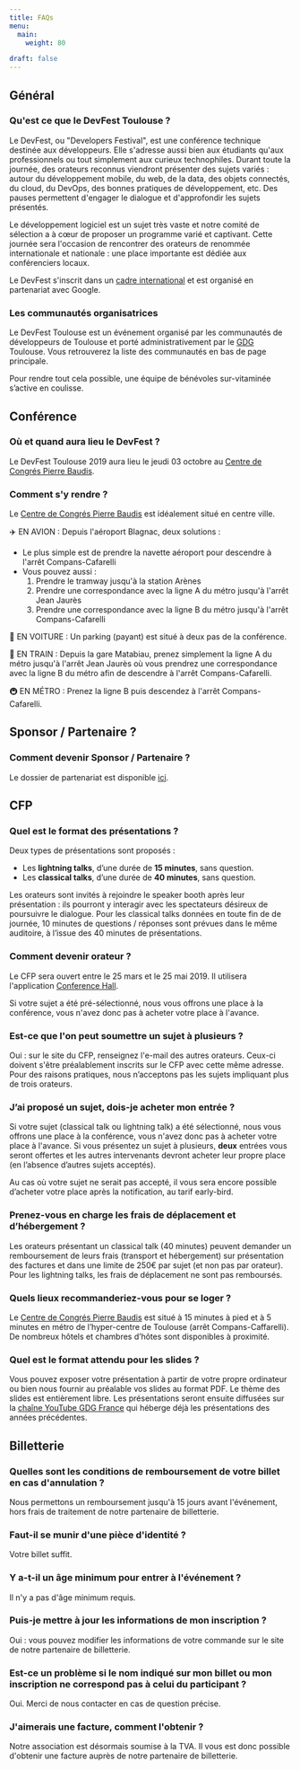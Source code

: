 ```yaml
---
title: FAQs
menu:
  main:
    weight: 80

draft: false
---
```


## Général

### Qu'est ce que le DevFest Toulouse ?

Le DevFest, ou "Developers Festival", est une conférence technique destinée aux développeurs.
Elle s'adresse aussi bien aux étudiants qu'aux professionnels ou tout simplement aux curieux technophiles.
Durant toute la journée, des orateurs reconnus viendront présenter des sujets variés : autour du développement mobile, du web, de la data, des objets connectés, du cloud, du DevOps, des bonnes pratiques de développement, etc.
Des pauses permettent d'engager le dialogue et d'approfondir les sujets présentés.

Le développement logiciel est un sujet très vaste et notre comité de sélection a à cœur de proposer un programme varié et captivant.
Cette journée sera l'occasion de rencontrer des orateurs de renommée internationale et nationale : une place importante est dédiée aux conférenciers locaux.

Le DevFest s'inscrit dans un [cadre international](https://developers.google.com/events/devfest/) et est organisé en partenariat avec Google.

### Les communautés organisatrices

Le DevFest Toulouse est un événement organisé par les communautés de développeurs de Toulouse et porté administrativement par le [GDG](http://www.gdgtoulouse.fr/) Toulouse.
Vous retrouverez la liste des communautés en bas de page principale.

Pour rendre tout cela possible, une équipe de bénévoles sur-vitaminée s’active en coulisse.


## Conférence

### Où et quand aura lieu le DevFest ?

Le DevFest Toulouse 2019 aura lieu le jeudi 03 octobre au [Centre de Congrés Pierre Baudis](https://goo.gl/maps/vDmHc8mFQtD2).

### Comment s'y rendre ?

Le [Centre de Congrés Pierre Baudis](https://goo.gl/maps/vDmHc8mFQtD2) est idéalement situé en centre ville.

:airplane: EN AVION :
Depuis l'aéroport Blagnac, deux solutions :
- Le plus simple est de prendre la navette aéroport pour descendre à l'arrêt Compans-Cafarelli
- Vous pouvez aussi :
  1. Prendre le tramway jusqu'à la station Arènes
  2. Prendre une correspondance avec la ligne A du métro jusqu'à l'arrêt Jean Jaurès
  3. Prendre une correspondance avec la ligne B du métro jusqu'à l'arrêt Compans-Cafarelli

:car: EN VOITURE :
Un parking (payant) est situé à deux pas de la conférence.

:train: EN TRAIN :
Depuis la gare Matabiau, prenez simplement la ligne A du métro jusqu'à l'arrêt Jean Jaurès où vous prendrez une correspondance avec la ligne B du métro afin de descendre à l'arrêt Compans-Cafarelli.

:metro: EN MÉTRO :
Prenez la ligne B puis descendez à l'arrêt Compans-Cafarelli.

## Sponsor / Partenaire ?

### Comment devenir Sponsor / Partenaire ?

Le dossier de partenariat est disponible [ici](https://drive.google.com/open?id=1Uo1V4v3SHjl2q27SNkOyHkcuagKJmTU4).

## CFP

### Quel est le format des présentations ?

Deux types de présentations sont proposés :
- Les **lightning talks**, d’une durée de **15 minutes**, sans question.
- Les **classical talks**, d’une durée de **40 minutes**, sans question.


Les orateurs sont invités à rejoindre le speaker booth après leur présentation : ils pourront y interagir avec les spectateurs désireux de poursuivre le dialogue.
Pour les classical talks données en toute fin de de journée, 10 minutes de questions / réponses sont prévues dans le même auditoire, à l’issue des 40 minutes de présentations.


### Comment devenir orateur ?

Le CFP sera ouvert entre le 25 mars et le 25 mai 2019.
Il utilisera l'application [Conference Hall](https://conference-hall.io).

Si votre sujet a été pré-sélectionné, nous vous offrons une place à la conférence, vous n'avez donc pas à acheter votre place à l'avance.

### Est-ce que l'on peut soumettre un sujet à plusieurs ?

Oui : sur le site du CFP, renseignez l'e-mail des autres orateurs. Ceux-ci doivent s'être préalablement inscrits sur le CFP avec cette même adresse.
Pour des raisons pratiques, nous n’acceptons pas les sujets impliquant plus de trois orateurs. 


### J’ai proposé un sujet, dois-je acheter mon entrée ?

Si votre sujet (classical talk ou lightning talk) a été sélectionné, nous vous offrons une place à la conférence, vous n'avez donc pas à acheter votre place à l'avance.
Si vous présentez un sujet à plusieurs, **deux** entrées vous seront offertes et les autres intervenants devront acheter leur propre place (en l’absence d’autres sujets acceptés).

Au cas où votre sujet ne serait pas accepté, il vous sera encore possible d’acheter votre place après la notification, au tarif early-bird.

### Prenez-vous en charge les frais de déplacement et d’hébergement ?

Les orateurs présentant un classical talk (40 minutes) peuvent demander un remboursement de leurs frais (transport et hébergement) sur présentation des factures et dans une limite de 250€ par sujet (et non pas par orateur).
Pour les lightning talks, les frais de déplacement ne sont pas remboursés.

### Quels lieux recommanderiez-vous pour se loger ?

Le [Centre de Congrés Pierre Baudis](https://goo.gl/maps/vDmHc8mFQtD2) est situé à 15 minutes à pied et à 5 minutes en métro de l’hyper-centre de Toulouse (arrêt Compans-Caffarelli).
De nombreux hôtels et chambres d’hôtes sont disponibles à proximité.

### Quel est le format attendu pour les slides ?

Vous pouvez exposer votre présentation à partir de votre propre ordinateur ou bien nous fournir au préalable vos slides au format PDF.
Le thème des slides est entièrement libre. Les présentations seront ensuite diffusées sur la [chaîne YouTube GDG France](https://www.youtube.com/channel/UCx83f-KzDd3o1QK2AdJIftg) qui héberge déjà les présentations des années précédentes.


## Billetterie

### Quelles sont les conditions de remboursement de votre billet en cas d'annulation ?

Nous permettons un remboursement jusqu'à 15 jours avant l'événement, hors frais de traitement de notre partenaire de billetterie.

### Faut-il se munir d'une pièce d'identité ?

Votre billet suffit.

### Y a-t-il un âge minimum pour entrer à l'événement ?

Il n'y a pas d'âge minimum requis.

### Puis-je mettre à jour les informations de mon inscription ?

Oui : vous pouvez modifier les informations de votre commande sur le site de notre partenaire de billetterie.

### Est-ce un problème si le nom indiqué sur mon billet ou mon inscription ne correspond pas à celui du participant ?

Oui. Merci de nous contacter en cas de question précise.

### J'aimerais une facture, comment l'obtenir ?

Notre association est désormais soumise à la TVA. Il vous est donc possible d'obtenir une facture auprès de notre partenaire de billetterie.
